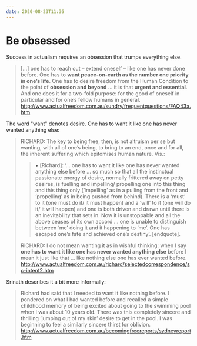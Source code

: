 ```yaml
---
date: 2020-08-23T11:36
---
```


# Be obsessed

Success in actualism requires an obsession that trumps everything else.

> [...] one has to reach out – extend oneself – like one has never done before. One has to **want peace-on-earth as the number one priority in one’s life**. One has to desire freedom from the Human Condition to the point of **obsession and beyond** ... it is that **urgent and essential**. And one does it for a two-fold purpose: for the good of oneself in particular and for one’s fellow humans in general. <http://www.actualfreedom.com.au/sundry/frequentquestions/FAQ43a.htm>

The word "want" denotes desire. One has to want it like one has never wanted anything else:

> RICHARD: The key to being free, then, is not altruism per se but wanting, with
  all of one’s being, to bring to an end, once and for all, the inherent
  suffering which epitomises human nature. Vis.:
> >
> > • \[Richard\]: ‘... one has to want it like one has never wanted anything else
    before ... so much so that all the instinctual passionate energy of desire,
    normally frittered away on petty desires, is fuelling and impelling/
    propelling one into this thing and this thing only (‘impelling’ as in a
    pulling from the front and ‘propelling’ as in being pushed from behind). There
    is a ‘must’ to it (one must do it/ it must happen) and a ‘will’ to it (one
    will do it/ it will happen) and one is both driven and drawn until there is an
    inevitability that sets in. Now it is unstoppable and all the above ceases of
    its own accord ... one is unable to distinguish between ‘me’ doing it and it
    happening to ‘me’. One has escaped one’s fate and achieved one’s destiny’.
    \[endquote\].
  >
  > RICHARD: I do not mean wanting it as in wishful thinking: when I say **one has
  to want it like one has never wanted anything else** before I mean it just like
  that ... like nothing else one has ever wanted before. <http://www.actualfreedom.com.au/richard/selectedcorrespondence/sc-intent2.htm>

Srinath describes it a bit more informally:

> Richard had said that I needed to want it like nothing before. I pondered on
  what I had wanted before and recalled a simple childhood memory of being
  excited about going to the swimming pool when I was about 10 years old. There
  was this completely sincere and thrilling ‘jumping out of my skin’ desire to
  get in the pool. I was beginning to feel a similarly sincere thirst for
  oblivion. <http://www.actualfreedom.com.au/becomingfreereports/sydneyreport.htm>
